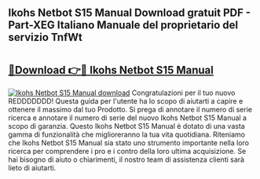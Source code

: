 ## Ikohs Netbot S15 Manual Download gratuit PDF - Part-XEG Italiano Manuale del proprietario del servizio TnfWt

# <h2><a href="http://dfg8m6.blite.top/?on=Ikohs+Netbot+S15+Manual">🔗Download 👉🔴 Ikohs Netbot S15 Manual</a></h2>

[![Ikohs Netbot S15 Manual download](https://i.imgur.com/lujVjoI.png)](http://dfg8m6.blite.top/?on=Ikohs+Netbot+S15+Manual)
Congratulazioni per il tuo nuovo REDDDDDDD! Questa guida per l'utente ha lo scopo di aiutarti a capire e ottenere il massimo dal tuo Prodotto. Si prega di annotare il numero di serie ricerca e annotare il numero di serie del nuovo Ikohs Netbot S15 Manual a scopo di garanzia. Questo Ikohs Netbot S15 Manual è dotato di una vasta gamma di funzionalità che miglioreranno la tua vita quotidiana. Riteniamo che Ikohs Netbot S15 Manual sia stato uno strumento importante nella loro ricerca per comprendere i pro e i contro della loro ultima acquisizione. Se hai bisogno di aiuto o chiarimenti, il nostro team di assistenza clienti sarà lieto di aiutarti.
